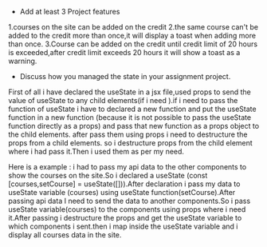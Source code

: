 * Add at least 3 Project features

1.courses on the site can be added on the credit
2.the same course can't be added to the credit more than once,it will display a toast when adding more than once.
3.Course can be added on the credit  until credit limit of 20 hours is exceeded,after credit limit exceeds 20 hours it will show a toast as a warning.

* Discuss how you managed the state in your assignment project.

First of all i have declared the useState in a jsx file,used props to send the value of useState to any child elements(if i need ).if i need to pass the function of useState i have to  declared a new  function and put the useState function in a new function (because it is not possible to pass the useState function directly as a  props) and  pass that new function as a props object to the child elements.
after pass  them using props i need to destructure the props from a child elements.
so i destructure props from the child element where i had pass it.Then i used them as per my need.

Here is a example :
i had to pass my api data to the other components to show the courses on the site.So i declared a useState (const [courses,setCourse] = useState([])).After declaration i pass my data to useState variable (courses) using useState function(setCourse).After passing api data I need to send the data to another components.So i pass useState variable(courses) to the components using props  where i need it.After passing i destructure the props and get the useState variable  to which components i sent.then i map inside the useState variable and i display all courses data in the site.


